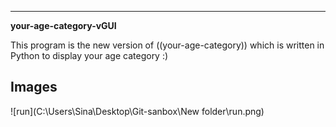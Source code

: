 ---
__your-age-category-vGUI__

This program is the new version of ((your-age-category)) which is written in Python to display your age category :)



## Images
![run](C:\Users\Sina\Desktop\Git-sanbox\New folder\run.png)